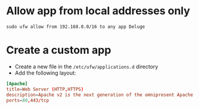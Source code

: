 # Allow app from local addresses only
```shell
sudo ufw allow from 192.168.0.0/16 to any app Deluge
```

# Create a custom app
- Create a new file in the `/etc/ufw/applications.d` directory
- Add the following layout:
```toml
[Apache]
title=Web Server (HTTP,HTTPS)
description=Apache v2 is the next generation of the omnipresent Apache web server.
ports=80,443/tcp
```
